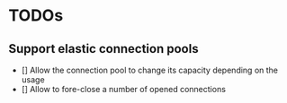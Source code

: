 # TODOs

## Support elastic connection pools

- [] Allow the connection pool to change its capacity depending on the usage
- [] Allow to fore-close a number of opened connections